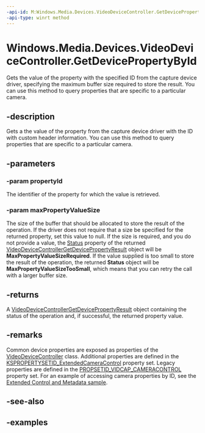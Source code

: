 ```yaml
---
-api-id: M:Windows.Media.Devices.VideoDeviceController.GetDevicePropertyById(System.String,Windows.Foundation.IReference{System.UInt32})
-api-type: winrt method
---
```


<!-- Method syntax.
public VideoDeviceControllerGetDevicePropertyResult VideoDeviceController.GetDevicePropertyById(String propertyId, IReference<UInt32> maxPropertyValueSize)
-->

# Windows.Media.Devices.VideoDeviceController.GetDevicePropertyById
Gets the value of the property with the specified ID from the capture device driver, specifying the maximum buffer size required to store the result. You can use this method to query properties that are specific to a particular camera.


## -description

Gets a the value of the property from the capture device driver with the ID with custom header information. You can use this method to query properties that are specific to a particular camera.

## -parameters

### -param propertyId

The identifier of the property for which the value is retrieved.

### -param maxPropertyValueSize

The size of the buffer that should be allocated to store the result of the operation. If the driver does not require that a size be specified for the returned property, set this value to null. If the size is required, and you do not provide a value, the [Status](videodevicecontrollergetdevicepropertyresult_status.md) property of the returned [VideoDeviceControllerGetDevicePropertyResult](videodevicecontrollergetdevicepropertyresult.md) object will be **MaxPropertyValueSizeRequired**. If the value supplied is too small to store the result of the operation, the returned **Status**  object will be **MaxPropertyValueSizeTooSmall**, which means that you can retry the call with a larger buffer size.

## -returns

A [VideoDeviceControllerGetDevicePropertyResult](videodevicecontrollergetdevicepropertyresult.md) object containing the status of the operation and, if successful, the returned property value.

## -remarks

Common device properties are exposed as properties of the [VideoDeviceController](videodevicecontroller.md) class. Additional properties are defined in the [KSPROPERTYSETID_ExtendedCameraControl](windows-hardware/drivers/stream/kspropertysetid-extendedcameracontrol) property set. Legacy properties are defined in the [PROPSETID_VIDCAP_CAMERACONTROL](/windows-hardware/drivers/stream/propsetid-vidcap-cameracontrol) property set. For an example of accessing camera properties by ID, see the [Extended Control and Metadata sample](https://github.com/microsoft/Windows-Camera/tree/master/Samples/ExtendedControlAndMetadata/EyeGazeAndBackgroundSegmentation).

## -see-also

## -examples


